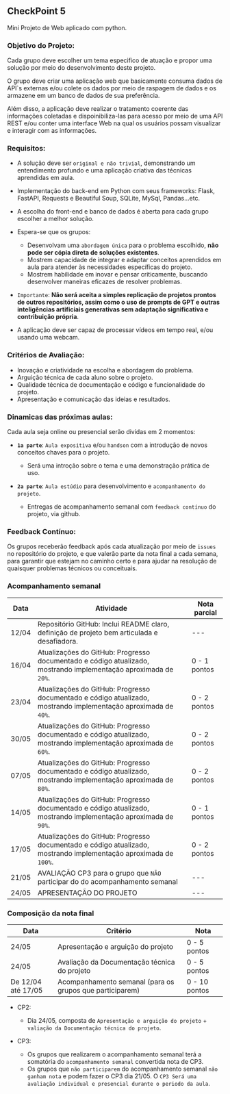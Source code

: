 ## CheckPoint 5

Mini Projeto de Web aplicado com python.
 
### Objetivo do Projeto:

Cada grupo deve escolher um tema especifico de atuação e propor uma solução por meio do desenvolvimento deste projeto.

O grupo deve criar uma aplicação web que basicamente consuma dados de API`s externas e/ou colete os dados por meio de raspagem de dados e os armazene em um banco de dados de sua preferência. 

Além disso, a aplicação deve realizar o tratamento coerente das informações coletadas e dispoinibiliza-las para acesso por meio de uma API REST e/ou conter uma interface Web na qual os usuários possam visualizar e interagir com as informações.
 
### Requisitos:

- A solução deve ser `original e não trivial`, demonstrando um entendimento profundo e uma aplicação criativa das técnicas aprendidas em aula.

- Implementação do back-end em Python com seus frameworks: Flask, FastAPI, Requests e Beautiful Soup, SQLite, MySql, Pandas...etc.

- A escolha do front-end e banco de dados é aberta para cada grupo escolher a melhor solução.

- Espera-se que os grupos:
    - Desenvolvam uma `abordagem única` para o problema escolhido, **não pode ser cópia direta de soluções existentes**.
    - Mostrem capacidade de integrar e adaptar conceitos aprendidos em aula para atender às necessidades específicas do projeto.
    - Mostrem habilidade em inovar e pensar criticamente, buscando desenvolver maneiras eficazes de resolver problemas.

- `Importante`: **Não será aceita a simples replicação de projetos prontos de outros repositórios, assim como o uso de prompts de GPT e outras inteligências artificiais generativas sem adaptação significativa e contribuição própria**. 
 
- A aplicação deve ser capaz de processar vídeos em tempo real, e/ou usando uma webcam.
 
### Critérios de Avaliação:

- Inovação e criatividade na escolha e abordagem do problema.
- Arguição técnica de cada aluno sobre o projeto.
- Qualidade técnica de documentação e código e funcionalidade do projeto.
- Apresentação e comunicação das ideias e resultados.

### Dinamicas das próximas aulas:

Cada aula seja online ou presencial serão dividas em 2 momentos:

- **`1a parte`**: `Aula expositiva` e/ou `handson` com a introdução de novos conceitos chaves para o projeto.

    - Será uma introção sobre o tema e uma demonstração prática de uso. 

- **`2a parte`**: `Aula estúdio` para desenvolvimento e `acompanhamento do projeto`.

    - Entregas de acompanhamento semanal com `feedback contínuo` do projeto, via github.

### Feedback Contínuo:

Os grupos receberão feedback após cada atualização por meio de `issues` no repositório do projeto, e que valerão parte da nota final a cada semana, para garantir que estejam no caminho certo e para ajudar na resolução de quaisquer problemas técnicos ou conceituais.


### Acompanhamento semanal

| Data  | Atividade                                                                                                                                  | Nota parcial |
| ----- | ------------------------------------------------------------------------------------------------------------------------------------------ | ------------ |
| 12/04 | Repositório GitHub: Inclui README claro, definição de projeto bem articulada e desafiadora.                                                |     ---      |
| 16/04 | Atualizações do GitHub: Progresso documentado e código atualizado, mostrando implementação aproximada de `20%`.                            | 0 - 1 pontos |
| 23/04 | Atualizações do GitHub: Progresso documentado e código atualizado, mostrando implementação aproximada de `40%`.                            | 0 - 2 pontos |
| 30/05 | Atualizações do GitHub: Progresso documentado e código atualizado, mostrando implementação aproximada de `60%`.                            | 0 - 2 pontos |
| 07/05 | Atualizações do GitHub: Progresso documentado e código atualizado, mostrando implementação aproximada de `80%`.                            | 0 - 2 pontos |
| 14/05 | Atualizações do GitHub: Progresso documentado e código atualizado, mostrando implementação aproximada de `90%`.                            | 0 - 1 pontos |
| 17/05 | Atualizações do GitHub: Progresso documentado e código atualizado, mostrando implementação aproximada de `100%`.                           | 0 - 2 pontos |
| 21/05 | AVALIAÇÃO CP3 para o grupo que `NÃO` participar do do acompanhamento semanal                                                               |     ---      |
| 24/05 | APRESENTAÇÃO DO PROJETO                                                                                                                    |     ---      |

### Composição da nota final

| Data               | Critério                                                 | Nota          |
| ------------------ | -------------------------------------------------------- | ------------  |
| 24/05              | Apresentação e arguição do projeto                       | 0 - 5 pontos  |
| 24/05              | Avaliação da Documentação técnica do projeto             | 0 - 5 pontos  |
| De 12/04 até 17/05 | Acompanhamento semanal (para os grupos que participarem) | 0 - 10 pontos |

- CP2:
    -  Dia 24/05, composta de `Apresentação e arguição do projeto` + `valiação da Documentação técnica do projeto`.

- CP3:
    - Os grupos que realizarem o acompanhamento semanal terá a somatória do `acompanhamento semanal` convertida nota de CP3.
    - Os grupos que `não participarem` do acompanhamento semanal `não ganham nota` e podem fazer o CP3 dia 21/05. O `CP3 Será uma avaliação individual e presencial durante o periodo da aula`.  









 